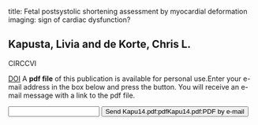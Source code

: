 title: Fetal postsystolic shortening assessment by myocardial deformation imaging: sign of cardiac dysfunction?

## Kapusta, Livia and de Korte, Chris L.
CIRCCVI

<a href="https://doi.org/10.1161/CIRCIMAGING.114.002348">DOI</a>
A <b>pdf file</b> of this publication is available for personal use.Enter your e-mail address in the box below and press the button. You will receive an e-mail message with a link to the pdf file.
<form action="sender.php">  <input type="text" name="email">  <input type="submit" value="Send Kapu14.pdf:pdfKapu14.pdf:PDF by e-mail"></form>
